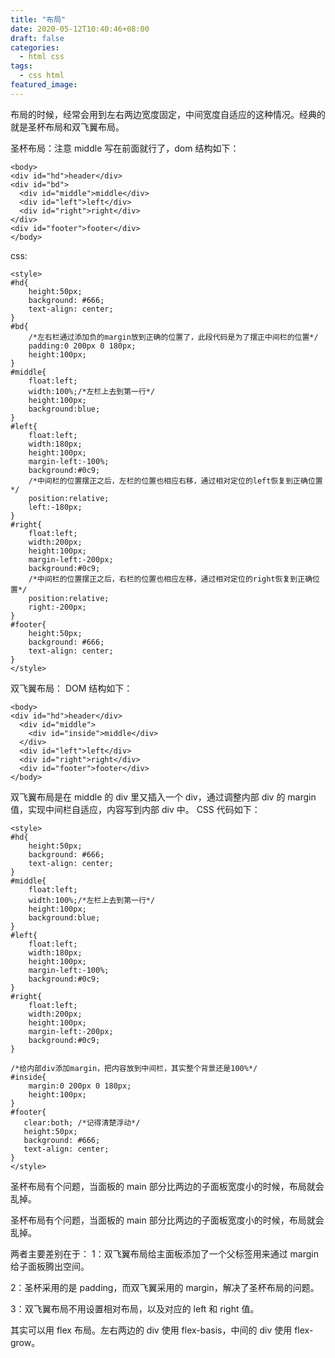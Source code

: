 ```yaml
---
title: "布局"
date: 2020-05-12T10:40:46+08:00
draft: false
categories:
  - html css
tags:
  - css html
featured_image:
---
```


布局的时候，经常会用到左右两边宽度固定，中间宽度自适应的这种情况。经典的就是圣杯布局和双飞翼布局。

圣杯布局：注意 middle 写在前面就行了，dom 结构如下：

```
<body>
<div id="hd">header</div>
<div id="bd">
  <div id="middle">middle</div>
  <div id="left">left</div>
  <div id="right">right</div>
</div>
<div id="footer">footer</div>
</body>
```

css:

```
<style>
#hd{
    height:50px;
    background: #666;
    text-align: center;
}
#bd{
    /*左右栏通过添加负的margin放到正确的位置了，此段代码是为了摆正中间栏的位置*/
    padding:0 200px 0 180px;
    height:100px;
}
#middle{
    float:left;
    width:100%;/*左栏上去到第一行*/
    height:100px;
    background:blue;
}
#left{
    float:left;
    width:180px;
    height:100px;
    margin-left:-100%;
    background:#0c9;
    /*中间栏的位置摆正之后，左栏的位置也相应右移，通过相对定位的left恢复到正确位置*/
    position:relative;
    left:-180px;
}
#right{
    float:left;
    width:200px;
    height:100px;
    margin-left:-200px;
    background:#0c9;
    /*中间栏的位置摆正之后，右栏的位置也相应左移，通过相对定位的right恢复到正确位置*/
    position:relative;
    right:-200px;
}
#footer{
    height:50px;
    background: #666;
    text-align: center;
}
</style>
```

双飞翼布局：
DOM 结构如下：

```
<body>
<div id="hd">header</div>
  <div id="middle">
    <div id="inside">middle</div>
  </div>
  <div id="left">left</div>
  <div id="right">right</div>
  <div id="footer">footer</div>
</body>
```

双飞翼布局是在 middle 的 div 里又插入一个 div，通过调整内部 div 的 margin 值，实现中间栏自适应，内容写到内部 div 中。
CSS 代码如下：

```
<style>
#hd{
    height:50px;
    background: #666;
    text-align: center;
}
#middle{
    float:left;
    width:100%;/*左栏上去到第一行*/
    height:100px;
    background:blue;
}
#left{
    float:left;
    width:180px;
    height:100px;
    margin-left:-100%;
    background:#0c9;
}
#right{
    float:left;
    width:200px;
    height:100px;
    margin-left:-200px;
    background:#0c9;
}

/*给内部div添加margin，把内容放到中间栏，其实整个背景还是100%*/
#inside{
    margin:0 200px 0 180px;
    height:100px;
}
#footer{
   clear:both; /*记得清楚浮动*/
   height:50px;
   background: #666;
   text-align: center;
}
</style>
```

圣杯布局有个问题，当面板的 main 部分比两边的子面板宽度小的时候，布局就会乱掉。

圣杯布局有个问题，当面板的 main 部分比两边的子面板宽度小的时候，布局就会乱掉。

两者主要差别在于：
1：双飞翼布局给主面板添加了一个父标签用来通过 margin 给子面板腾出空间。

2：圣杯采用的是 padding，而双飞翼采用的 margin，解决了圣杯布局的问题。

3：双飞翼布局不用设置相对布局，以及对应的 left 和 right 值。

其实可以用 flex 布局。左右两边的 div 使用 flex-basis，中间的 div 使用 flex-grow。
